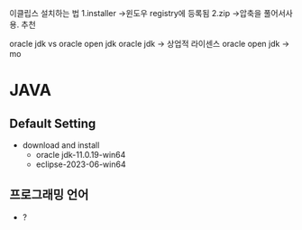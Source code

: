 이클립스 설치하는 법
1.installer
  ->윈도우 registry에 등록됨
2.zip
  ->압축을 풀어서사용. 추천

oracle jdk vs oracle open jdk
  oracle jdk -> 상업적 라이센스
  oracle open jdk -> mo

# JAVA

## Default Setting
  - download and install
    * oracle jdk-11.0.19-win64
    * eclipse-2023-06-win64
  
## 프로그래밍 언어
  - ?
